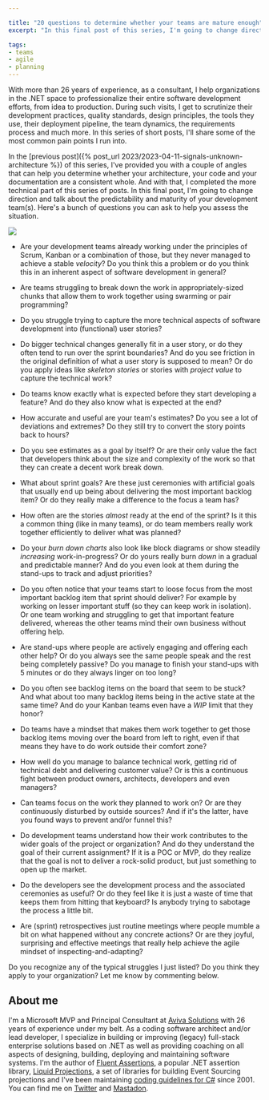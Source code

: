```yaml
---

title: "20 questions to determine whether your teams are mature enough"
excerpt: "In this final post of this series, I'm going to change direction and talk about the predictability and maturity of your development team(s)"

tags:
- teams
- agile
- planning
---
```


With more than 26 years of experience, as a consultant, I help organizations in the .NET space to professionalize their entire software development efforts, from idea to production. During such visits, I get to scrutinize their development practices, quality standards, design principles, the tools they use, their deployment pipeline, the team dynamics, the requirements process and much more. In this series of short posts, I'll share some of the most common pain points I run into. 
 
In the [previous post]({% post_url 2023/2023-04-11-signals-unknown-architecture %}) of this series, I've provided you with a couple of angles that can help you determine whether your architecture, your code and your documentation are a consistent whole. And with that, I completed the more technical part of this series of posts. In this final post, I'm going to change direction and talk about the predictability and maturity of your development team(s). Here's a bunch of questions you can ask to help you assess the situation. 

<img src="{{ site.url }}{{ site.baseurl }}/assets/images/posts/2023/team-maturity.png" class="align-center"/> 

* Are your development teams already working under the principles of Scrum, Kanban or a combination of those, but they never managed to achieve a stable _velocity_? Do you think this a problem or do you think this in an inherent aspect of software development in general? 

* Are teams struggling to break down the work in appropriately-sized chunks that allow them to work together using swarming or pair programming?

* Do you struggle trying to capture the more technical aspects of software development into (functional) user stories?

* Do bigger technical changes generally fit in a user story, or do they often tend to run over the sprint boundaries? And do you see friction in the original definition of what a user story is supposed to mean? Or do you apply ideas like _skeleton stories_ or stories with _project value_ to capture the technical work?

* Do teams know exactly what is expected before they start developing a feature? And do they also know what is expected at the end?

* How accurate and useful are your team's estimates? Do you see a lot of deviations and extremes? Do they still try to convert the story points back to hours? 

* Do you see estimates as a goal by itself? Or are their only value the fact that developers think about the size and complexity of the work so that they can create a decent work break down.

* What about sprint goals? Are these just ceremonies with artificial goals that usually end up being about delivering the most important backlog item? Or do they really make a difference to the focus a team has?

* How often are the stories _almost_ ready at the end of the sprint? Is it this a common thing (like in many teams), or do team members really work together efficiently to deliver what was planned?

* Do your _burn down charts_ also look like block diagrams or show steadily _increasing_ work-in-progress? Or do yours really burn _down_ in a gradual and predictable manner? And do you even look at them during the stand-ups to track and adjust priorities?

* Do you often notice that your teams start to loose focus from the most important backlog item that sprint should deliver? For example by working on lesser important stuff (so they can keep work in isolation). Or one team working and struggling to get that important feature delivered, whereas the other teams mind their own business without offering help. 

* Are stand-ups where people are actively engaging and offering each other help? Or do you always see the same people speak and the rest being completely passive? Do you manage to finish your stand-ups with 5 minutes or do they always linger on too long?

* Do you often see backlog items on the board that seem to be stuck? And what about too many backlog items being in the active state at the same time? And do your Kanban teams even have a _WIP_ limit that they honor? 

* Do teams have a mindset that makes them work together to get those backlog items moving over the board from left to right, even if that means they have to do work outside their comfort zone?

* How well do you manage to balance technical work, getting rid of technical debt and delivering customer value? Or is this a continuous fight between product owners, architects, developers and even managers?

* Can teams focus on the work they planned to work on? Or are they continuously disturbed by outside sources? And if it's the latter, have you found ways to prevent and/or funnel this?

* Do development teams understand how their work contributes to the wider goals of the project or organization? And do they understand the goal of their current assignment? If it is a POC or MVP, do they realize that the goal is not to deliver a rock-solid product, but just something to open up the market.

* Do the developers see the development process and the associated ceremonies as useful? Or do they feel like it is just a waste of time that keeps them from hitting that keyboard? Is anybody trying to sabotage the process a little bit.

* Are (sprint) retrospectives just routine meetings where people mumble a bit on what happened without any concrete actions? Or are they joyful, surprising and effective meetings that really help achieve the agile mindset  of inspecting-and-adapting?

Do you recognize any of the typical struggles I just listed? Do you think they apply to your organization? Let me know by commenting below.

## About me
I'm a Microsoft MVP and Principal Consultant at [Aviva Solutions](https://avivasolutions.nl/) with 26 years of experience under my belt. As a coding software architect and/or lead developer, I specialize in building or improving (legacy) full-stack enterprise solutions based on .NET as well as providing coaching on all aspects of designing, building, deploying and maintaining software systems. I'm the author of [Fluent Assertions](https://www.fluentassertions.com), a popular .NET assertion library, [Liquid Projections](https://www.liquidprojections.net), a set of libraries for building Event Sourcing projections and I've been maintaining [coding guidelines for C#](https://www.csharpcodingguidelines.com) since 2001. You can find me on [Twitter](https://twitter.com/ddoomen) and [Mastadon](https://mastodon.social/@ddoomen).

